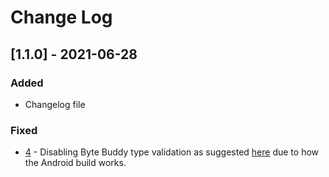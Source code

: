 # Change Log
## [1.1.0] - 2021-06-28
### Added
- Changelog file
### Fixed
- [4](https://github.com/LikeTheSalad/android-buddy/issues/4) -
  Disabling Byte Buddy type validation as suggested [here](https://github.com/raphw/byte-buddy/issues/1074) due to how
  the Android build works.
